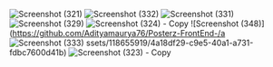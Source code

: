 ![Screenshot (321)](https://github.com/Adityamaurya76/Pozterz-E-commerce-Website-/assets/118655919/a9aba393-6f0d-4151-a2f9-2ab945744d54)
![Screenshot (332)](https://github.com/Adityamaurya76/Posterz-FrontEnd-/assets/118655919/8822141b-4cdd-4de0-bfb2-87578233fe4e)
![Screenshot (331)](https://github.com/Adityamaurya76/Posterz-FrontEnd-/assets/118655919/e4ee809c-35af-49e6-aae9-e4ac388484cd)
![Screenshot (329)](https://github.com/Adityamaurya76/Posterz-FrontEnd-/assets/118655919/06b6accc-d3f4-4620-b2a8-32b0cee3b731)
![Screenshot (324) - Copy](https://github.com/Adityamaurya76/Posterz-FrontEnd-/assets/118655919/cf5bc495-286d-4047-997f-600ff33e6193)
![Screenshot (348)](https://github.com/Adityamaurya76/Posterz-FrontEnd-/a
![Screenshot (333)](https://github.com/Adityamaurya76/Posterz-FrontEnd-/assets/118655919/0f068b1e-d793-465d-82ee-e0bf1ce22368)
ssets/118655919/4a18df29-c9e5-40a1-a731-fdbc7600d41b)
![Screenshot (323) - Copy](https://github.com/Adityamaurya76/Posterz-FrontEnd-/assets/118655919/6de0b51b-ec36-477c-8cbe-aa32e6037300)

